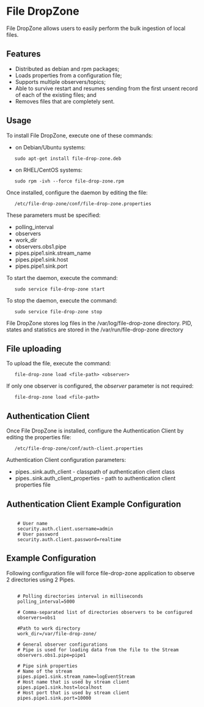 File DropZone
==================

File DropZone allows users to easily perform the bulk ingestion of local files.

## Features

 - Distributed as debian and rpm packages;
 - Loads properties from a configuration file;
 - Supports multiple observers/topics;
 - Able to survive restart and resumes sending from the first unsent record of each of the existing files; and
 - Removes files that are completely sent.

## Usage

 To install File DropZone, execute one of these commands:
 
 - on Debian/Ubuntu systems:
 
 ```
    sudo apt-get install file-drop-zone.deb
 ```
 
 - on RHEL/CentOS systems:
 
 ```
    sudo rpm -ivh --force file-drop-zone.rpm
 ```
 

 Once installed, configure the daemon by editing the file:
 
 ```
    /etc/file-drop-zone/conf/file-drop-zone.properties
 ```
 
 These parameters must be specified:

  - polling_interval
  - observers
  - work_dir
  - observers.obs1.pipe
  - pipes.pipe1.sink.stream_name
  - pipes.pipe1.sink.host
  - pipes.pipe1.sink.port

 To start the daemon, execute the command:
 
 ```
    sudo service file-drop-zone start
 ```
 
 To stop the daemon, execute the command:
 
 ```
    sudo service file-drop-zone stop
 ``` 
 
 File DropZone stores log files in the /var/log/file-drop-zone directory.
 PID, states and statistics are stored in the /var/run/file-drop-zone directory
 
## File uploading

  To upload the file, execute the command:
  
  ```
     file-drop-zone load <file-path> <observer>
  ```
  
  If only one observer is configured, the *observer* parameter is not required:
  
  ```
     file-drop-zone load <file-path>
  ```
  
## Authentication Client

 Once File DropZone is installed, configure the Authentication Client by editing the properties file:
 
 ```
    /etc/file-drop-zone/conf/auth-client.properties
 ```
 
 Authentication Client configuration parameters:
 
 - pipes.<pipe-name>.sink.auth_client - classpath of authentication client class
 - pipes.<pipe-name>.sink.auth_client_properties - path to authentication client properties file
 
## Authentication Client Example Configuration
 
 ```
 
     # User name
     security.auth.client.username=admin
     # User password
     security.auth.client.password=realtime
 ```
  
## Example Configuration
 
 Following configuration file will force file-drop-zone application to observe 2 directories using 2 Pipes.
 
 ```
 
     # Polling directories interval in milliseconds
     polling_interval=5000

     # Comma-separated list of directories observers to be configured
     observers=obs1

     #Path to work directory
     work_dir=/var/file-drop-zone/

     # General observer configurations
     # Pipe is used for loading data from the file to the Stream
     observers.obs1.pipe=pipe1

     # Pipe sink properties
     # Name of the stream
     pipes.pipe1.sink.stream_name=logEventStream
     # Host name that is used by stream client
     pipes.pipe1.sink.host=localhost
     # Host port that is used by stream client
     pipes.pipe1.sink.port=10000

 ```
